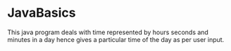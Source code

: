 # JavaBasics
This java program deals with time represented by hours seconds and  minutes in a day hence gives a particular time of the day as per user input.
